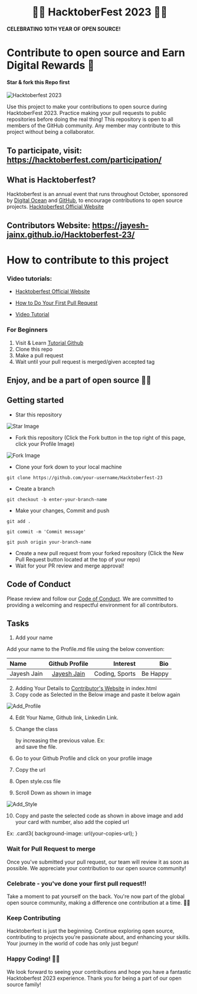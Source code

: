 <div align="center"> <h1> 💛🎯 HacktoberFest 2023 💛🎯 </h1> </div>

#### CELEBRATING 10TH YEAR OF OPEN SOURCE!
# Contribute to open source and Earn Digital Rewards 🚀
#### Star & fork this Repo first 
![Hacktoberfest 2023](https://github.com/Jayesh-JainX/Hacktoberfest-23/assets/103871719/d4cd3c0d-3210-434c-b3cf-4dc45f04065c)


Use this project to make your contributions to open source during HacktoberFest 2023. Practice making your pull requests to public repositories before doing the real thing! 
This repository is open to all members of the GitHub community. Any member may contribute to this project without being a collaborator.

## To participate, visit: https://hacktoberfest.com/participation/


## What is Hacktoberfest?
Hacktoberfest is an annual event that runs throughout October, sponsored by [Digital Ocean](https://hacktoberfest.digitalocean.com/) and [GitHub](https://github.com/blog/2433-celebrate-open-source-this-october-with-hacktoberfest), to encourage contributions to open source projects.
[Hacktoberfest Official Website](https://hacktoberfest.com/)
## Contributors Website: https://jayesh-jainx.github.io/Hacktoberfest-23/
# How to contribute to this project
### Video tutorials:
- [Hacktoberfest Official Website](https://hacktoberfest.com/)

- [How to Do Your First Pull Request](https://hacktoberfest.com/participation/#beginner-resources)
- [Video Tutorial](https://www.youtube.com/)

### For Beginners
1) Visit & Learn   [Tutorial Github](https://www.youtube.com/watch?v=RGOj5yH7evk)
2) Clone this repo
3) Make a pull request
4) Wait until your pull request is merged/given accepted tag

## Enjoy, and be a part of open source 🚀🥳

## Getting started

* Star this repository

![Star Image](https://github.com/Jayesh-JainX/Hacktoberfest-23/assets/103871719/42306c3d-0dba-4bf1-b378-2afb39989ee3)

* Fork this repository (Click the Fork button in the top right of this page, click your Profile Image)

![Fork Image](https://github.com/Jayesh-JainX/Hacktoberfest-23/assets/103871719/dcd3d8eb-7563-4ab6-8371-ee39bf551786)

* Clone your fork down to your local machine
```
git clone https://github.com/your-username/Hacktoberfest-23
```

* Create a branch

```
git checkout -b enter-your-branch-name
```

* Make your changes, Commit and push
```
git add .
```
```
git commit -m 'Commit message'
```
```
git push origin your-branch-name
```

* Create a new pull request from your forked repository (Click the New Pull Request button located at the top of your repo)
* Wait for your PR review and merge approval!

## Code of Conduct
Please review and follow our [Code of Conduct](/CONTRIBUTING.md). We are committed to providing a welcoming and respectful environment for all contributors.

## Tasks

1. Add your name

Add your name to the Profile.md file using the below convention:


| Name             |                   Github Profile                   |      Interest       |                       Bio |
| :--------------- | :------------------------------------------------: | ------------------: | ------------------------: |
|Jayesh Jain|[Jayesh Jain](https://github.com/jayesh-JainX/) | Coding, Sports | Be Happy |

2. Adding Your Details to [Contributor's Website](https://jayesh-jainx.github.io/Hacktoberfest-23/) in index.html 
3. Copy code as Selected in the Below image and paste it below again

![Add_Profile](https://github.com/Jayesh-JainX/Hacktoberfest-23/assets/103871719/90b86170-d82d-4aa8-8d1c-e4abd8d51218)


4. Edit Your Name, Github link, Linkedin Link.

5. Change the class <div class="card_img card3"> by increasing the previous value.
Ex: <div class="card_img card3"> and save the file.

6. Go to your Github Profile and click on your profile image
7. Copy the url
8. Open style.css file
9. Scroll Down as shown in image

![Add_Style](https://github.com/Jayesh-JainX/Hacktoberfest-23/assets/103871719/f83b264e-097e-4a46-a1f8-23ab5e0e3452)


10. Copy and paste the selected code as shown in above image and add your card with number, also add the copied url

Ex: .card3{
  background-image: url(your-copies-url);
}

### Wait for Pull Request to merge
Once you've submitted your pull request, our team will review it as soon as possible. We appreciate your contribution to our open source community!

### Celebrate - you've done your first pull request!!
Take a moment to pat yourself on the back. You're now part of the global open source community, making a difference one contribution at a time. 🎉✨

### Keep Contributing
Hacktoberfest is just the beginning. Continue exploring open source, contributing to projects you're passionate about, and enhancing your skills. Your journey in the world of code has only just begun!

### Happy Coding! 🚀🥳
We look forward to seeing your contributions and hope you have a fantastic Hacktoberfest 2023 experience. Thank you for being a part of our open source family!
